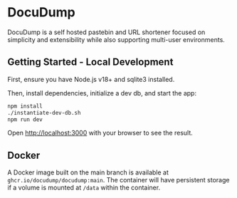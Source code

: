 # DocuDump

DocuDump is a self hosted pastebin and URL shortener focused on simplicity and extensibility while also supporting multi-user environments.

## Getting Started - Local Development

First, ensure you have Node.js v18+ and sqlite3 installed.

Then, install dependencies, initialize a dev db, and start the app:

```bash
npm install
./instantiate-dev-db.sh
npm run dev
```

Open [http://localhost:3000](http://localhost:3000) with your browser to see the result.

## Docker

A Docker image built on the main branch is available at `ghcr.io/docudump/docudump:main`. The container will have persistent storage if a volume is mounted at `/data` within the container.
